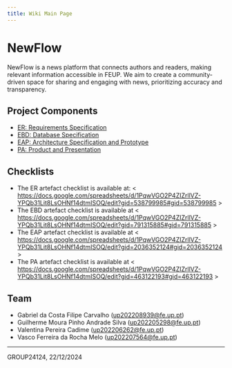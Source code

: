 ```yaml
---
title: Wiki Main Page
---
```


# NewFlow

NewFlow is a news platform that connects authors and readers, making relevant information accessible in FEUP. We aim to create a community-driven space for sharing and engaging with news, prioritizing accuracy and transparency.

## Project Components

- [ER: Requirements Specification](./er.md)
- [EBD: Database Specification](./ebd.md)
- [EAP: Architecture Specification and Prototype](./eap.md)
- [PA: Product and Presentation](./pa.md)

## Checklists

- The ER artefact checklist is available at: \< https://docs.google.com/spreadsheets/d/1PqwVGO2P4ZIZrllVZ-YPQb31Lit8LsOHNf14dtmISOQ/edit?gid=538799985#gid=538799985 \>
- The EBD artefact checklist is available at \< https://docs.google.com/spreadsheets/d/1PqwVGO2P4ZIZrllVZ-YPQb31Lit8LsOHNf14dtmISOQ/edit?gid=791315885#gid=791315885 \>
- The EAP artefact checklist is available at \< https://docs.google.com/spreadsheets/d/1PqwVGO2P4ZIZrllVZ-YPQb31Lit8LsOHNf14dtmISOQ/edit?gid=2036352124#gid=2036352124 \>
- The PA artefact checklist is available at \< https://docs.google.com/spreadsheets/d/1PqwVGO2P4ZIZrllVZ-YPQb31Lit8LsOHNf14dtmISOQ/edit?gid=463122193#gid=463122193 \>

## Team

- Gabriel da Costa Filipe Carvalho (up202208939@fe.up.pt)
- Guilherme Moura Pinho Andrade Silva (up202205298@fe.up.pt)
- Valentina Pereira Cadime (up202206262@fe.up.pt)
- Vasco Ferreira da Rocha Melo (up202207564@fe.up.pt)

---

GROUP24124, 22/12/2024
